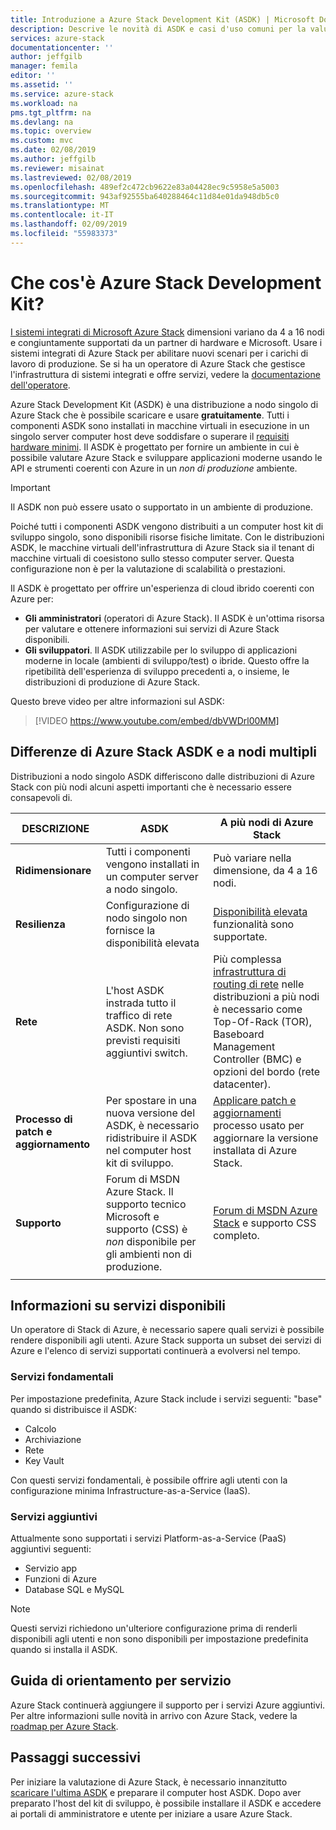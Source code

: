 ```yaml
---
title: Introduzione a Azure Stack Development Kit (ASDK) | Microsoft Docs
description: Descrive le novità di ASDK e casi d'uso comuni per la valutazione di Microsoft Azure Stack.
services: azure-stack
documentationcenter: ''
author: jeffgilb
manager: femila
editor: ''
ms.assetid: ''
ms.service: azure-stack
ms.workload: na
pms.tgt_pltfrm: na
ms.devlang: na
ms.topic: overview
ms.custom: mvc
ms.date: 02/08/2019
ms.author: jeffgilb
ms.reviewer: misainat
ms.lastreviewed: 02/08/2019
ms.openlocfilehash: 489ef2c472cb9622e83a04428ec9c5958e5a5003
ms.sourcegitcommit: 943af92555ba640288464c11d84e01da948db5c0
ms.translationtype: MT
ms.contentlocale: it-IT
ms.lasthandoff: 02/09/2019
ms.locfileid: "55983373"
---
```

# <a name="what-is-the-azure-stack-development-kit"></a>Che cos'è Azure Stack Development Kit?
[I sistemi integrati di Microsoft Azure Stack](../azure-stack-poc.md) dimensioni variano da 4 a 16 nodi e congiuntamente supportati da un partner di hardware e Microsoft. Usare i sistemi integrati di Azure Stack per abilitare nuovi scenari per i carichi di lavoro di produzione. Se si ha un operatore di Azure Stack che gestisce l'infrastruttura di sistemi integrati e offre servizi, vedere la [documentazione dell'operatore](https://docs.microsoft.com/azure/azure-stack).

Azure Stack Development Kit (ASDK) è una distribuzione a nodo singolo di Azure Stack che è possibile scaricare e usare **gratuitamente**. Tutti i componenti ASDK sono installati in macchine virtuali in esecuzione in un singolo server computer host deve soddisfare o superare il [requisiti hardware minimi](asdk-deploy-considerations.md#hardware). Il ASDK è progettato per fornire un ambiente in cui è possibile valutare Azure Stack e sviluppare applicazioni moderne usando le API e strumenti coerenti con Azure in un *non di produzione* ambiente. 

> [!IMPORTANT]
> Il ASDK non può essere usato o supportato in un ambiente di produzione.

Poiché tutti i componenti ASDK vengono distribuiti a un computer host kit di sviluppo singolo, sono disponibili risorse fisiche limitate. Con le distribuzioni ASDK, le macchine virtuali dell'infrastruttura di Azure Stack sia il tenant di macchine virtuali di coesistono sullo stesso computer server. Questa configurazione non è per la valutazione di scalabilità o prestazioni.

Il ASDK è progettato per offrire un'esperienza di cloud ibrido coerenti con Azure per:
- **Gli amministratori** (operatori di Azure Stack). Il ASDK è un'ottima risorsa per valutare e ottenere informazioni sui servizi di Azure Stack disponibili.
- **Gli sviluppatori**. Il ASDK utilizzabile per lo sviluppo di applicazioni moderne in locale (ambienti di sviluppo/test) o ibride. Questo offre la ripetibilità dell'esperienza di sviluppo precedenti a, o insieme, le distribuzioni di produzione di Azure Stack. 

Questo breve video per altre informazioni sul ASDK:

> [!VIDEO https://www.youtube.com/embed/dbVWDrl00MM]


## <a name="asdk-and-multi-node-azure-stack-differences"></a>Differenze di Azure Stack ASDK e a nodi multipli
Distribuzioni a nodo singolo ASDK differiscono dalle distribuzioni di Azure Stack con più nodi alcuni aspetti importanti che è necessario essere consapevoli di.

|DESCRIZIONE|ASDK|A più nodi di Azure Stack|
|-----|-----|-----|
|**Ridimensionare**|Tutti i componenti vengono installati in un computer server a nodo singolo.|Può variare nella dimensione, da 4 a 16 nodi.|
|**Resilienza**|Configurazione di nodo singolo non fornisce la disponibilità elevata|[Disponibilità elevata](../azure-stack-key-features.md#high-availability-for-azure-stack) funzionalità sono supportate.|
|**Rete**|L'host ASDK instrada tutto il traffico di rete ASDK. Non sono previsti requisiti aggiuntivi switch.|Più complessa [infrastruttura di routing di rete](../azure-stack-network.md#network-infrastructure) nelle distribuzioni a più nodi è necessario come Top-Of-Rack (TOR), Baseboard Management Controller (BMC) e opzioni del bordo (rete datacenter).|
|**Processo di patch e aggiornamento**|Per spostare in una nuova versione del ASDK, è necessario ridistribuire il ASDK nel computer host kit di sviluppo.|[Applicare patch e aggiornamenti](../azure-stack-updates.md) processo usato per aggiornare la versione installata di Azure Stack.|
|**Supporto**|Forum di MSDN Azure Stack. Il supporto tecnico Microsoft e supporto (CSS) è *non* disponibile per gli ambienti non di produzione.|[Forum di MSDN Azure Stack](https://social.msdn.microsoft.com/Forums/en-US/home?forum=AzureStack) e supporto CSS completo.|
| | |

## <a name="learn-about-available-services"></a>Informazioni su servizi disponibili
Un operatore di Stack di Azure, è necessario sapere quali servizi è possibile rendere disponibili agli utenti. Azure Stack supporta un subset dei servizi di Azure e l'elenco di servizi supportati continuerà a evolversi nel tempo.

### <a name="foundational-services"></a>Servizi fondamentali
Per impostazione predefinita, Azure Stack include i servizi seguenti: "base" quando si distribuisce il ASDK:
- Calcolo
- Archiviazione
- Rete
- Key Vault

Con questi servizi fondamentali, è possibile offrire agli utenti con la configurazione minima Infrastructure-as-a-Service (IaaS).

### <a name="additional-services"></a>Servizi aggiuntivi
Attualmente sono supportati i servizi Platform-as-a-Service (PaaS) aggiuntivi seguenti:
- Servizio app
- Funzioni di Azure
- Database SQL e MySQL

> [!NOTE]
> Questi servizi richiedono un'ulteriore configurazione prima di renderli disponibili agli utenti e non sono disponibili per impostazione predefinita quando si installa il ASDK.

## <a name="service-roadmap"></a>Guida di orientamento per servizio
Azure Stack continuerà aggiungere il supporto per i servizi Azure aggiuntivi. Per altre informazioni sulle novità in arrivo con Azure Stack, vedere la [roadmap per Azure Stack](https://azure.microsoft.com/roadmap/?tag=azure-stack). 


## <a name="next-steps"></a>Passaggi successivi
Per iniziare la valutazione di Azure Stack, è necessario innanzitutto [scaricare l'ultima ASDK](asdk-download.md) e preparare il computer host ASDK. Dopo aver preparato l'host del kit di sviluppo, è possibile installare il ASDK e accedere ai portali di amministratore e utente per iniziare a usare Azure Stack.